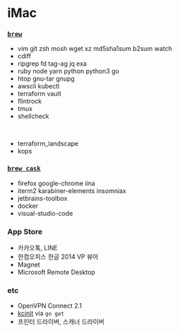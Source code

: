 iMac
========

### [`brew`]
- vim git zsh mosh wget xz md5sha1sum b2sum watch
- cdiff
- ripgrep fd tag-ag jq exa
- ruby node yarn python python3 go
- htop gnu-tar gnupg
- awscli kubectl
- terraform vault
- flintrock
- tmux
- shellcheck

&nbsp;

- terraform_landscape
- kops

### [`brew cask`]
- firefox google-chrome iina
- iterm2 karabiner-elements insomniax
- jetbrains-toolbox
- docker
- visual-studio-code

### App Store
- 카카오톡, LINE
- 한컴오피스 한글 2014 VP 뷰어
- Magnet
- Microsoft Remote Desktop

### etc
- OpenVPN Connect 2.1
- [kcinit] via `go get`
- 프린터 드라이버, 스캐너 드라이버

[`brew`]: http://brew.sh
[`brew cask`]: https://caskroom.github.io/
[kcinit]: https://github.com/keycloak/kcinit
